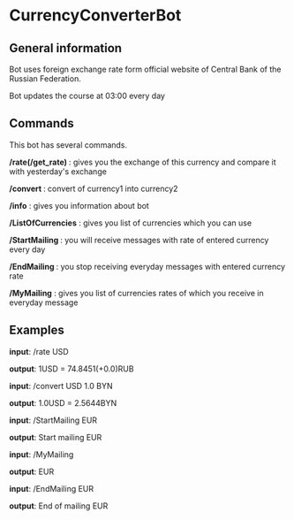 # CurrencyConverterBot

## General information

Bot uses foreign exchange rate form official website of Central Bank of the Russian Federation.

Bot updates the course at 03:00 every day

## Commands

This bot has several commands.

**/rate(/get_rate) <reduction>** : gives you the exchange of this currency and compare it with yesterday's exchange

**/convert <reduction1> <amount> <reduction2>** : convert <amount> of currency1 into currency2

**/info** : gives you information about bot

**/ListOfCurrencies** : gives you list of currencies which you can use

**/StartMailing <reduction>** : you will receive messages with rate of entered currency every day

**/EndMailing <reduction>** : you stop receiving everyday messages with entered currency rate

**/MyMailing** : gives you list of currencies rates of which you receive in everyday message

## Examples

**input**: /rate USD

**output**: 1USD = 74.8451(+0.0)RUB

**input**: /convert USD 1.0 BYN

**output**: 1.0USD = 2.5644BYN

**input**: /StartMailing EUR

**output**: Start mailing EUR

**input**: /MyMailing

**output**: EUR

**input**: /EndMailing EUR

**output**: End of mailing EUR


